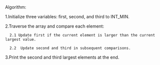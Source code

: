 Algorithm:

1.Initialize three variables: first, second, and third to INT_MIN.

2.Traverse the array and compare each element:

      2.1 Update first if the current element is larger than the current largest value.

      2.2  Update second and third in subsequent comparisons.

3.Print the second and third largest elements at the end.
